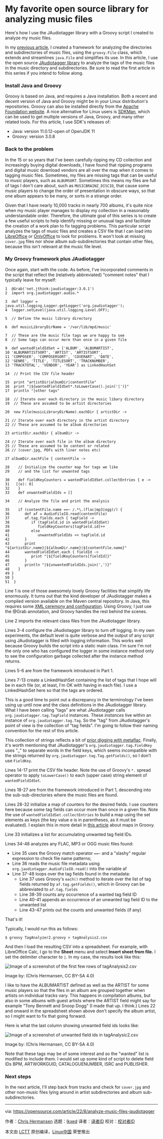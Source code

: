 [#]: subject: "My favorite open source library for analyzing music files"
[#]: via: "https://opensource.com/article/22/8/analyze-music-files-jaudiotagger"
[#]: author: "Chris Hermansen https://opensource.com/users/clhermansen"
[#]: collector: "lkxed"
[#]: translator: " "
[#]: reviewer: " "
[#]: publisher: " "
[#]: url: " "

My favorite open source library for analyzing music files
======
Here's how I use the JAudiotagger library with a Groovy script I created to analyze my music files.

In my [previous article][2], I created a framework for analyzing the directories and subdirectories of music files, using the `groovy.File` class, which extends and streamlines `java.File` and simplifies its use. In this article, I use the open source [JAudiotagger library][3] to analyze the tags of the music files in the music directory and subdirectories. Be sure to read the first article in this series if you intend to follow along.

### Install Java and Groovy

Groovy is based on Java, and requires a Java installation. Both a recent and decent version of Java and Groovy might be in your Linux distribution's repositories. Groovy can also be installed directly from the [Apache Foundation website][4]. A nice alternative for Linux users is [SDKMan][5], which can be used to get multiple versions of Java, Groovy, and many other related tools. For this article, I use SDK's releases of:

* Java: version 11.0.12-open of OpenJDK 11
* Groovy: version 3.0.8

### Back to the problem

In the 15 or so years that I've been carefully ripping my CD collection and increasingly buying digital downloads, I have found that ripping programs and digital music download vendors are all over the map when it comes to tagging music files. Sometimes, my files are missing tags that can be useful to music players, such as `ALBUMSORT`. Sometimes this means my files are full of tags I don't care about, such as `MUSICBRAINZ_DISCID`, that cause some music players to change the order of presentation in obscure ways, so that one album appears to be many, or sorts in a strange order.

Given that I have nearly 10,000 tracks in nearly 700 albums, it's quite nice when my music player manages to display my collection in a reasonably understandable order. Therefore, the ultimate goal of this series is to create a few useful scripts to help identify missing or unusual tags and facilitate the creation of a work plan to fix tagging problems. This particular script analyzes the tags of music files and creates a CSV file that I can load into [LibreOffice][6] or [OnlyOffice][7] to look for problems. It won't look at missing `cover.jpg` files nor show album sub-subdirectories that contain other files, because this isn't relevant at the music file level.

### My Groovy framework plus JAudiotagger

Once again, start with the code. As before, I've incorporated comments in the script that reflect the (relatively abbreviated) "comment notes" that I typically leave for myself:

```
1  @Grab('net.jthink:jaudiotagger:3.0.1')
2  import org.jaudiotagger.audio.*
  
3  def logger = java.util.logging.Logger.getLogger('org.jaudiotagger');
4  logger.setLevel(java.util.logging.Level.OFF);
  
5  // Define the music library directory
  
6  def musicLibraryDirName = '/var/lib/mpd/music'
  
7  // These are the music file tags we are happy to see
8  // Some tags can occur more than once in a given file
  
9  def wantedFieldIdSet = ['ALBUM', 'ALBUMARTIST',
10 'ALBUMARTISTSORT', 'ARTIST', 'ARTISTSORT',
11 'COMPOSER', 'COMPOSERSORT', 'COVERART', 'DATE',
12 'GENRE', 'TITLE', 'TITLESORT', 'TRACKNUMBER',
13 'TRACKTOTAL', 'VENDOR', 'YEAR'] as LinkedHashSet
  
14  // Print the CSV file header
  
15  print "artistDir|albumDir|contentFile"
16  print "|${wantedFieldIdSet*.toLowerCase().join('|')}"
17  println "|other tags"
  
18  // Iterate over each directory in the music libary directory
19  // These are assumed to be artist directories
  
20  new File(musicLibraryDirName).eachDir { artistDir ->
  
21 // Iterate over each directory in the artist directory
22 // These are assumed to be album directories
  
23 artistDir.eachDir { albumDir ->
  
24 // Iterate over each file in the album directory
25 // These are assumed to be content or related
26 // (cover.jpg, PDFs with liner notes etc)
  
27 albumDir.eachFile { contentFile ->
  
28    // Initialize the counter map for tags we like
29    // and the list for unwanted tags
  
30    def fieldKeyCounters = wantedFieldIdSet.collectEntries { e ->
31   [(e): 0]
32    }
33    def unwantedFieldIds = []
  
34    // Analyze the file and print the analysis
  
35    if (contentFile.name ==~ /.*\.(flac|mp3|ogg)/) {
36       def af = AudioFileIO.read(contentFile)
37       af.tag.fields.each { tagField ->
38          if (tagField.id in wantedFieldIdSet)
39             fieldKeyCounters[tagField.id]++
40          else
41             unwantedFieldIds << tagField.id
42       }
43       print "${artistDir.name}|${albumDir.name}|${contentFile.name}"
44       wantedFieldIdSet.each { fieldId ->
45          print "|${fieldKeyCounters[fieldId]}"
46       }
47       println "|${unwantedFieldIds.join(',')}"
48    }
49 }
50 }
51  }
```

Line 1 is one of those awesomely lovely Groovy facilities that simplify life enormously. It turns out that the kind developer of JAudiotagger makes a compiled version available on the Maven central repository. In Java, this requires some [XML ceremony and configuration][8]. Using Groovy, I just use the @Grab annotation, and Groovy handles the rest behind the scenes.

Line 2 imports the relevant class files from the JAudiotagger library.

Lines 3-4 configure the JAudiotagger library to turn off logging. In my own experiments, the default level is quite verbose and the output of any script using JAudiotagger is filled with logging information. This works well because Groovy builds the script into a static main class. I'm sure I'm not the only one who has configured the logger in some instance method only to see the configuration garbage collected after the instance method returns.

Lines 5-6 are from the framework introduced in Part 1.

Lines 7-13 create a LinkedHashSet containing the list of tags that I hope will be in each file (or, at least, I'm OK with having in each file). I use a LinkedHashSet here so that the tags are ordered.

This is a good time to point out a discrepancy in the terminology I've been using up until now and the class definitions in the JAudiotagger library. What I have been calling "tags" are what JAudiotagger calls `org.jaudiotagger.tag.TagField` instances. These *instances* live within an instance of `org.jaudiotagger.tag.Tag`. So the "tag" from JAudiotagger's point of view is the collection of "tag fields". I'm going to follow their naming convention for the rest of this article.

This collection of strings reflects a bit of [prior digging with metaflac][9]. Finally, it's worth mentioning that JAudiotagger's `org.jaudiotagger.tag.FieldKey` uses "_" to separate words in the field keys, which seems incompatible with the strings returned by `org.jaudiotagger.tag.Tag.getFields()`, so I don’t use `FieldKey`.

Lines 14-17 print the CSV file header. Note the use of Groovy's `*.` spread operator to apply `toLowerCase()` to each (upper case) string element of `wantedFieldIdSet`.

Lines 18-27 are from the framework introduced in Part 1, descending into the sub-sub-directories where the music files are found.

Lines 28-32 initialize a map of counters for the desired fields. I use counters here because some tag fields can occur more than once in a given file. Note the use of `wantedFieldIdSet.collectEntries` to build a map using the set elements as keys (the key value e is in parentheses, as it must be evaluated). I explain this in more detail in [this article][10] about maps in Groovy.

Line 33 initializes a list for accumulating unwanted tag field IDs.

Lines 34-48 analyzes any FLAC, MP3 or OGG music files found:

* Line 35 uses the Groovy match operator `==~` and a "slashy" regular expression to check file name patterns;
* Line 36 reads the music file metadata using `org.jaudiotagger.AudioFileIO.read()` into the variable af
* Line 37-48 loops over the tag fields found in the metadata:
  * Line 37 uses Groovy's `each()` method to iterate over the list of tag fields returned by `af.tag.getFields()`, which in Groovy can be abbreviated to `af.tag.fields`
  * Line 38-39 counts any occurrence of a wanted tag field ID
  * Line 40-41 appends an occurrence of an unwanted tag field ID to the unwanted list
  * Line 43-47 prints out the counts and unwanted fields (if any)

That's it!

Typically, I would run this as follows:

```
$ groovy TagAnalyzer2.groovy > tagAnalysis2.csv
```

And then I load the resulting CSV into a spreadsheet. For example, with LibreOffice Calc, I go to the **Sheet** menu and select **Insert sheet from file.** I set the delimiter character to `|`. In my case, the results look like this:

![Image of a screenshot of the first few rows of tagAnalysis2.csv][11]

Image by: (Chris Hermansen, CC BY-SA 4.0)

I like to have the ALBUMARTIST defined as well as the ARTIST for some music players so that the files in an album are grouped together when artists on individual tracks vary. This happens in compilation albums, but also in some albums with guest artists where the ARTIST field might say for example "Tony Bennett and Snoop Dogg" (I made that up. I think.) Lines 22 and onward in the spreadsheet shown above don't specify the album artist, so I might want to fix that going forward.

Here is what the last column showing unwanted field ids looks like:

![Image of a screenshot of unwanted field ids in tagAnalysic2.csv][12]

Image by: (Chris Hermansen, CC BY-SA 4.0)

Note that these tags may be of some interest and so the "wanted" list is modified to include them. I would set up some kind of script to delete field IDs BPM, ARTWORKGUID, CATALOGUENUMBER, ISRC and PUBLISHER.

### Next steps

In the next article, I'll step back from tracks and check for `cover.jpg` and other non-music files lying around in artist subdirectories and album sub-subdirectories.

--------------------------------------------------------------------------------

via: https://opensource.com/article/22/8/analyze-music-files-jaudiotagger

作者：[Chris Hermansen][a]
选题：[lkxed][b]
译者：[译者ID](https://github.com/译者ID)
校对：[校对者ID](https://github.com/校对者ID)

本文由 [LCTT](https://github.com/LCTT/TranslateProject) 原创编译，[Linux中国](https://linux.cn/) 荣誉推出

[a]: https://opensource.com/users/clhermansen
[b]: https://github.com/lkxed
[1]: https://opensource.com/sites/default/files/lead-images/video_editing_folder_music_wave_play.png
[2]: https://opensource.com/article/22/8/groovy-scripting-analyzing-music-directory-part-1
[3]: http://www.jthink.net/jaudiotagger/examples_read.jsp
[4]: https://groovy.apache.org/download.html
[5]: https://opensource.com/article/22/3/manage-java-versions-sdkman
[6]: https://opensource.com/tags/libreoffice
[7]: https://opensource.com/article/20/7/nextcloud
[8]: https://opensource.com/article/22/3/maven-manage-java-dependencies
[9]: https://opensource.com/article/19/11/metaflac-fix-music-tags
[10]: https://opensource.com/article/22/6/maps-groovy-vs-java
[11]: https://opensource.com/sites/default/files/2022-08/screenshot%20of%20first%20few%20rows%20of%20tagAnalysis2.csv%20in%20LibreOffice%20Calc.png
[12]: https://opensource.com/sites/default/files/2022-08/screenshot%20of%20unwanted%20field%20ids%20in%20tagAnalysis2.csv_.png

